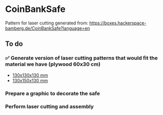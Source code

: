 # CoinBankSafe

Pattern for laser cutting generated from: https://boxes.hackerspace-bamberg.de/CoinBankSafe?language=en

## To do

### ✅ Generate version of laser cutting patterns that would fit the material we have (plywood 60x30 cm)
- [130x130x130 mm](https://discord.com/channels/@me/1021124550336991404/1358405528551821494)
- [130x150x130 mm](https://discord.com/channels/@me/1021124550336991404/1358405528551821494)

### Prepare a graphic to decorate the safe

### Perform laser cutting and assembly